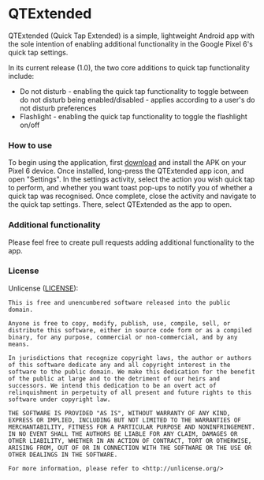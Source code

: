 # QTExtended
QTExtended (Quick Tap Extended) is a simple, lightweight Android app with the sole intention of enabling additional functionality in the Google Pixel 6's quick tap settings. 

In its current release (1.0), the two core additions to quick tap functionality include:
- Do not disturb - enabling the quick tap functionality to toggle between do not disturb being enabled/disabled - applies according to a user's do not disturb preferences
- Flashlight - enabling the quick tap functionality to toggle the flashlight on/off

### How to use
To begin using the application, first [download](https://github.com/aidan-nixon/quicktapextended/raw/main/app/release/app-release.apk) and install the APK on your Pixel 6 device. Once installed, long-press the QTExtended app icon, and open "Settings". In the settings activity, select the action you wish quick tap to perform, and whether you want toast pop-ups to notify you of whether a quick tap was recognised. Once complete, close the activity and navigate to the quick tap settings. There, select QTExtended as the app to open.

### Additional functionality
Please feel free to create pull requests adding additional functionality to the app.

### License
Unlicense ([LICENSE](https://github.com/aidan-nixon/quick-tap-extended/blob/main/LICENSE)):
```
This is free and unencumbered software released into the public domain.

Anyone is free to copy, modify, publish, use, compile, sell, or
distribute this software, either in source code form or as a compiled
binary, for any purpose, commercial or non-commercial, and by any
means.

In jurisdictions that recognize copyright laws, the author or authors
of this software dedicate any and all copyright interest in the
software to the public domain. We make this dedication for the benefit
of the public at large and to the detriment of our heirs and
successors. We intend this dedication to be an overt act of
relinquishment in perpetuity of all present and future rights to this
software under copyright law.

THE SOFTWARE IS PROVIDED "AS IS", WITHOUT WARRANTY OF ANY KIND,
EXPRESS OR IMPLIED, INCLUDING BUT NOT LIMITED TO THE WARRANTIES OF
MERCHANTABILITY, FITNESS FOR A PARTICULAR PURPOSE AND NONINFRINGEMENT.
IN NO EVENT SHALL THE AUTHORS BE LIABLE FOR ANY CLAIM, DAMAGES OR
OTHER LIABILITY, WHETHER IN AN ACTION OF CONTRACT, TORT OR OTHERWISE,
ARISING FROM, OUT OF OR IN CONNECTION WITH THE SOFTWARE OR THE USE OR
OTHER DEALINGS IN THE SOFTWARE.

For more information, please refer to <http://unlicense.org/>
```
